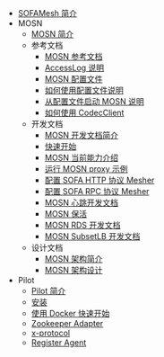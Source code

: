 - [SOFAMesh 简介](./Home.md)
- MOSN
  * [MOSN 简介](./mosn/README.md)
  * 参考文档
    * [MOSN 参考文档](./mosn/reference/README.md)
    * [AccessLog 说明](./mosn/reference/AccessLogDetails.md)
    * [MOSN 配置文件](./mosn/reference/Configfile.json)
    * [如何使用配置文件说明](./mosn/reference/HowtoUseConfigfile.md)
    * [从配置文件启动 MOSN 说明](./mosn/reference/HowtoStartMosnFromConfig.md)
    * [如何使用 CodecClient](./mosn/reference/HowtoUseMosnAsClient.md)
  * 开发文档
    * [MOSN 开发文档简介](./mosn/develop/README.md)
    * [快速开始](./mosn/develop/quickstart.md)
    * [MOSN 当前能力介绍](./mosn/develop/MosnAbility.md)
    * [运行 MOSN proxy 示例](./mosn/develop/testandsamples/RunMosnTests.md)
    * [配置 SOFA HTTP 协议 Mesher](./mosn/develop/testandsamples/RunMosnHttpProxy.md)
    * [配置 SOFA RPC 协议 Mesher](./mosn/develop/testandsamples/RunMosnSofaProxy.md)
    * [MOSN 心跳开发文档](./mosn/develop/HealthCheck.md)
    * [MOSN 保活](./mosn/develop/MosnKeepAlive.md)
    * [MOSN RDS 开发文档](./mosn/develop/RDS.md)
    * [MOSN SubsetLB 开发文档](./mosn/develop/SubsetLB.md)
  * 设计文档
    * [MOSN 架构简介](./mosn/design/README.md)
    * [MOSN 架构设计](./mosn/design/architecture.md)
- Pilot
  * [Pilot 简介](./pilot/README.md)
  * [安装](./pilot/setup/zookeeper/installation.md)
  * [使用 Docker 快速开始](./pilot/setup/zookeeper/quick_start_docker.md)
  * [Zookeeper Adapter](./pilot/zookeeper-adapter.md)
  * [x-protocol](./pilot/x-protocol.md)
  * [Register Agent](./pilot/register-agent.md)